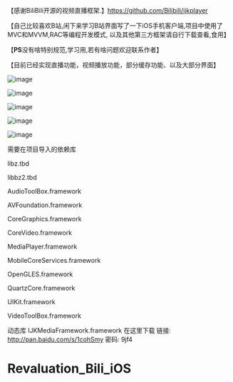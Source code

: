 【感谢BiliBili开源的视频直播框架.】https://github.com/Bilibili/ijkplayer

【自己比较喜欢B站,闲下来学习B站界面写了一下iOS手机客户端,项目中使用了MVC和MVVM,RAC等编程开发模式, 以及其他第三方框架请自行下载查看,食用】

【**PS**没有啥特别规范,学习用,若有啥问题欢迎联系作者】

【目前已经实现直播功能，视频播放功能，部分缓存功能、以及大部分界面】

 ![image](https://github.com/CoderGLMumu/Revaluation_Bili_iOS/blob/master/revaluation_Bili/revaluation_Bili/Resource/screenshots/bili1.png)
 
 ![image](https://github.com/CoderGLMumu/Revaluation_Bili_iOS/blob/master/revaluation_Bili/revaluation_Bili/Resource/screenshots/bili3.png)
 
 ![image](https://github.com/CoderGLMumu/Revaluation_Bili_iOS/blob/master/revaluation_Bili/revaluation_Bili/Resource/screenshots/bili4.png)
 
 ![image](https://github.com/CoderGLMumu/Revaluation_Bili_iOS/blob/master/revaluation_Bili/revaluation_Bili/Resource/screenshots/bili5.png)
 
 ![image](https://github.com/CoderGLMumu/Revaluation_Bili_iOS/blob/master/revaluation_Bili/revaluation_Bili/Resource/screenshots/bili6.png)
 
需要在项目导入的依赖库

libz.tbd

libbz2.tbd

AudioToolBox.framework

AVFoundation.framework

CoreGraphics.framework

CoreVideo.framework

MediaPlayer.framework

MobileCoreServices.framework

OpenGLES.framework

QuartzCore.framework

UIKit.framework

VideoToolBox.framework

动态库 IJKMediaFramework.framework 在这里下载
链接: http://pan.baidu.com/s/1cohSmy 密码: 9jf4

# Revaluation_Bili_iOS


